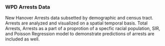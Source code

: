 ### WPD Arrests Data

New Hanover Arrests data subsetted by demographic and census tract. Arrests are analyzed and visualized on a spatial temporal basis. Total Arrests, Arrests as a part of a proprotion of a
specfic racial population, SIR, and Poisson Regression model to demonstrate predictions of arrests are included as well.

